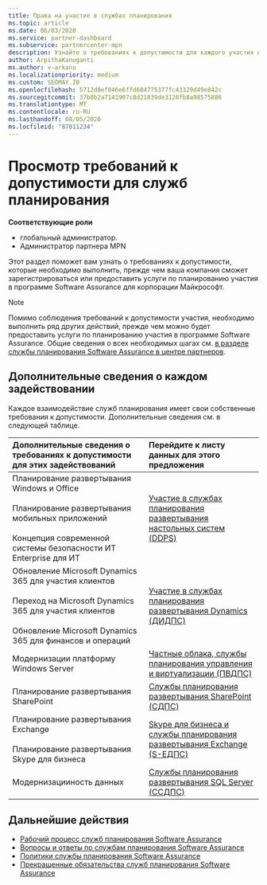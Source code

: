 ```yaml
---
title: Права на участие в службах планирования
ms.topic: article
ms.date: 06/03/2020
ms.service: partner-dashboard
ms.subservice: partnercenter-mpn
description: Узнайте о требованиях к допустимости для каждого участия в службах планирования Software Assurance, которые компания может предложить корпоративным клиентам.
author: ArpithaKanuganti
ms.author: v-arkanu
ms.localizationpriority: medium
ms.custom: SEOMAY.20
ms.openlocfilehash: 5712d8ef046e6ffd684775377fc43329d49e842c
ms.sourcegitcommit: 37b0b2a7141907c8d21839de3128fb8a98575886
ms.translationtype: MT
ms.contentlocale: ru-RU
ms.lasthandoff: 08/05/2020
ms.locfileid: "87811234"
---
```

# <a name="view-eligibility-requirements-for-planning-services-engagements"></a>Просмотр требований к допустимости для служб планирования

**Соответствующие роли**

- глобальный администратор.
- Администратор партнера MPN

Этот раздел поможет вам узнать о требованиях к допустимости, которые необходимо выполнить, прежде чем ваша компания сможет зарегистрироваться или предоставить услуги по планированию участия в программе Software Assurance для корпорации Майкрософт.

>[!NOTE]
> Помимо соблюдения требований к допустимости участия, необходимо выполнить ряд других действий, прежде чем можно будет предоставить услуги по планированию участия в программе Software Assurance. Общие сведения о всех необходимых шагах см. [в разделе службы планирования Software Assurance в центре партнеров](software-assurance-dps.md).

## <a name="learn-more-about-each-engagement"></a>Дополнительные сведения о каждом задействовании

Каждое взаимодействие служб планирования имеет свои собственные требования к допустимости. Дополнительные сведения см. в следующей таблице.

|**Дополнительные сведения о требованиях к допустимости для этих задействований**   |**Перейдите к листу данных для этого предложения**  |
|:------------------------------------|:------------------|
| Планирование развертывания Windows и Office<br/><br/> Планирование развертывания мобильных приложений<br/><br/> Концепция современной системы безопасности ИТ Enterprise для ИТ | [Участие в службах планирования развертывания настольных систем (DDPS)](https://go.microsoft.com/fwlink/?linkid=2116072) |
| Обновление Microsoft Dynamics 365 для участия клиентов<br/><br/> Переход на Microsoft Dynamics 365 для участия клиентов<br/><br/> Обновление Microsoft Dynamics 365 для финансов и операций  | [Участие в службах планирования развертывания Dynamics (ДИДПС)](https://go.microsoft.com/fwlink/?linkid=2116073)  |
| Модернизации платформу Windows Server | [Частные облака, службы планирования управления и виртуализации (ПВДПС)](https://go.microsoft.com/fwlink/?linkid=2115982) |
| Планирование развертывания SharePoint   | [Службы планирования развертывания SharePoint (СДПС)](https://go.microsoft.com/fwlink/?linkid=2116074)  |
| Планирование развертывания Exchange<br/><br/> Планирование развертывания Skype для бизнеса  | [Skype для бизнеса и службы планирования развертывания Exchange (S-ЕДПС)](https://go.microsoft.com/fwlink/?linkid=2116075)  |
| Модернизацииность данных  | [Службы планирования развертывания SQL Server (ССДПС)](https://go.microsoft.com/fwlink/?linkid=2116076)  |

## <a name="next-steps"></a>Дальнейшие действия

- [Рабочий процесс служб планирования Software Assurance](https://go.microsoft.com/fwlink/?linkid=2115983)
- [Вопросы и ответы по службам планирования Software Assurance](https://go.microsoft.com/fwlink/?linkid=2116077)
- [Политики службы планирования Software Assurance](https://go.microsoft.com/fwlink/?linkid=2115984)
- [Прекращенные обязательства служб планирования Software Assurance](https://query.prod.cms.rt.microsoft.com/cms/api/am/binary/RE4sln9)
